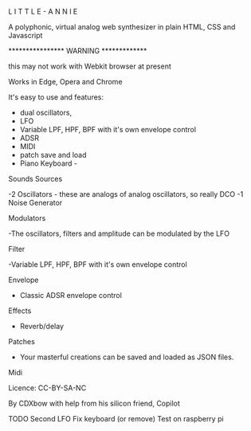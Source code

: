 L I T T L E -  A N N I E

A polyphonic, virtual analog web synthesizer in plain HTML, CSS and Javascript

**************** WARNING *************

this may not work with Webkit browser at present

Works in Edge, Opera and Chrome 


It's easy to use and features: 
- dual oscillators, 
- LFO
- Variable LPF, HPF, BPF with it's own envelope control
- ADSR
- MIDI
- patch save and load 
- Piano Keyboard - 


Sounds Sources

-2 Oscillators - these are analogs of analog oscillators, so really DCO
-1 Noise Generator

Modulators

-The oscillators, filters and amplitude can be modulated by the LFO

Filter

-Variable LPF, HPF, BPF with it's own envelope control

Envelope

- Classic ADSR envelope control

Effects
- Reverb/delay

Patches
- Your masterful creations can be saved and loaded as JSON files.

Midi

Licence: CC-BY-SA-NC

By  CDXbow with help from his silicon friend, Copilot


TODO
Second LFO
Fix keyboard (or remove)
Test on raspberry pi


 

